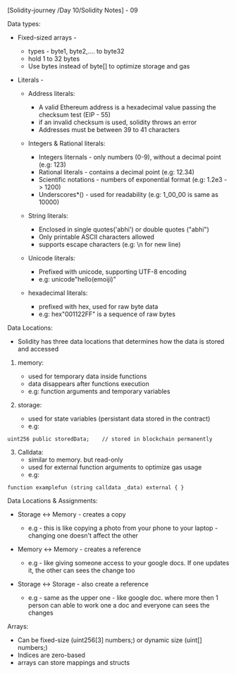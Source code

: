 
[Solidity-journey /Day 10/Solidity Notes] - 09


Data types:

- Fixed-sized arrays - 
    - types - byte1, byte2,.... to byte32 
    - hold 1 to 32 bytes 
    - Use bytes instead of byte[] to optimize storage and gas 

- Literals - 
    - Address literals:
        - A valid Ethereum address is a hexadecimal value passing the checksum test (EIP - 55)
        - if an invalid checksum is used, solidity throws an error
        - Addresses must be between 39 to 41 characters
    
    - Integers & Rational literals:
        - Integers liternals - only numbers (0-9), without a decimal point (e.g: 123)
        - Rational literals  - contains a decimal point (e.g: 12.34)
        - Scientific notations - numbers of exponential format (e.g: 1.2e3 -> 1200)
        - Underscores*() - used for readability (e.g: 1_00_00 is same as 10000)
    
    - String literals: 
        - Enclosed in single quotes('abhi') or double quotes ("abhi") 
        - Only printable ASCII characters allowed 
        - supports escape characters (e.g: \n for new line)
    
    - Unicode literals:
        - Prefixed with unicode, supporting UTF-8 encoding
        - e.g: unicode"hello(emoiji)" 
    
    - hexadecimal literals:
        - prefixed with hex, used for raw byte data 
        - e.g: hex"001122FF" is a sequence of raw bytes 


Data Locations: 

- Solidity has three data locations that determines how the data is stored and accessed 

1. memory: 
    - used for temporary data inside functions 
    - data disappears after functions execution 
    - e.g: function arguments and temporary variables 

2. storage:
    - used for state variables (persistant data stored in the contract)
    - e.g: 
```
uint256 public storedData;    // stored in blockchain permanently 
```

3. Calldata: 
    - similar to memory. but read-only 
    - used for external function arguments to optimize gas usage 
    - e.g: 
```
function examplefun (string calldata _data) external { }
```


Data Locations & Assignments:

- Storage <-> Memory - creates a copy 
    - e.g - this is like copying a photo from your phone to your laptop - changing one doesn't affect the other 

- Memory <-> Memory - creates a reference 
     - e.g - like giving someone access to your google docs. If one updates it, the other can sees the change too 

 - Storage <-> Storage - also create a reference 
     - e.g - same as the upper one - like google doc. where more then 1 person can able to work one a doc and everyone can sees the changes



Arrays: 

- Can be fixed-size (uint256[3] numbers;) or dynamic size (uint[] numbers;)
- Indices are zero-based 
- arrays can store mappings and structs 


